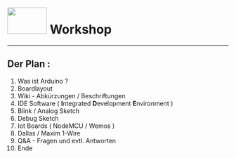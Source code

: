<!---
@Author: andyprv
@Date: 2018-11-05 11:33:31
@Last Modified by: andyprv
@Last Modified time: 2018-11-07 20:04:43
-->

<!-- TITLE: Arduino Workshop -->
<!-- SUBTITLE: A quick summary of Arduino -->

# <img src="https://raw.github.com/andyprv/workshop/master/pic/arduino_logo.png" width="90" height="60" /> Workshop


---

## Der Plan :

 1. Was ist Arduino ?
 2. Boardlayout
 3. Wiki - Abkürzungen / Beschriftungen
 4. IDE Software ( **I**ntegrated   **D**evelopment   **E**nvironment )
 5. Blink / Analog Sketch
 6. Debug Sketch
 7. Iot Boards ( NodeMCU / Wemos )
 8. Dallas / Maxim 1-Wire
 9. Q&A - Fragen und evtl. Antworten
10. Ende


